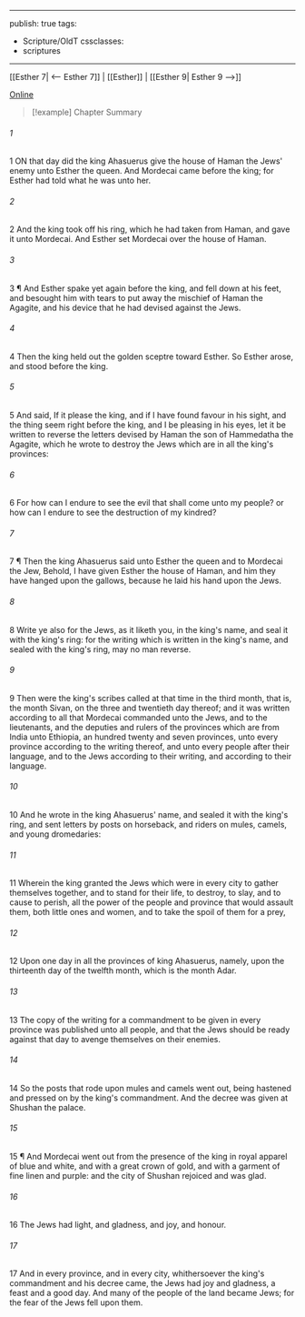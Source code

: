 

---
publish: true
tags:
  - Scripture/OldT
cssclasses:
  - scriptures
---
[[Esther 7| <-- Esther 7]] | [[Esther]] | [[Esther 9| Esther 9 -->]]

[Online](https://churchofjesuschrist.org/study/scriptures/ot/esth/8?lang=eng)

>[!example] Chapter Summary
>
###### 1
1 ON that day did the king Ahasuerus give the house of Haman the Jews' enemy unto Esther the queen.  And Mordecai came before the king; for Esther had told what he was unto her.
###### 2
2 And the king took off his ring, which he had taken from Haman, and gave it unto Mordecai.  And Esther set Mordecai over the house of Haman.
###### 3
3 ¶ And Esther spake yet again before the king, and fell down at his feet, and besought him with tears to put away the mischief of Haman the Agagite, and his device that he had devised against the Jews.
###### 4
4 Then the king held out the golden sceptre toward Esther.  So Esther arose, and stood before the king.
###### 5
5 And said, If it please the king, and if I have found favour in his sight, and the thing seem right before the king, and I be pleasing in his eyes, let it be written to reverse the letters devised by Haman the son of Hammedatha the Agagite, which he wrote to destroy the Jews which are in all the king's provinces:
###### 6
6 For how can I endure to see the evil that shall come unto my people?  or how can I endure to see the destruction of my kindred?
###### 7
7 ¶ Then the king Ahasuerus said unto Esther the queen and to Mordecai the Jew, Behold, I have given Esther the house of Haman, and him they have hanged upon the gallows, because he laid his hand upon the Jews.
###### 8
8 Write ye also for the Jews, as it liketh you, in the king's name, and seal it with the king's ring: for the writing which is written in the king's name, and sealed with the king's ring, may no man reverse.
###### 9
9 Then were the king's scribes called at that time in the third month, that is, the month Sivan, on the three and twentieth day thereof; and it was written according to all that Mordecai commanded unto the Jews, and to the lieutenants, and the deputies and rulers of the provinces which are from India unto Ethiopia, an hundred twenty and seven provinces, unto every province according to the writing thereof, and unto every people after their language, and to the Jews according to their writing, and according to their language.
###### 10
10 And he wrote in the king Ahasuerus' name, and sealed it with the king's ring, and sent letters by posts on horseback, and riders on mules, camels, and young dromedaries:
###### 11
11 Wherein the king granted the Jews which were in every city to gather themselves together, and to stand for their life, to destroy, to slay, and to cause to perish, all the power of the people and province that would assault them, both little ones and women, and to take the spoil of them for a prey,
###### 12
12 Upon one day in all the provinces of king Ahasuerus, namely, upon the thirteenth day of the twelfth month, which is the month Adar.
###### 13
13 The copy of the writing for a commandment to be given in every province was published unto all people, and that the Jews should be ready against that day to avenge themselves on their enemies.
###### 14
14 So the posts that rode upon mules and camels went out, being hastened and pressed on by the king's commandment.  And the decree was given at Shushan the palace.
###### 15
15 ¶ And Mordecai went out from the presence of the king in royal apparel of blue and white, and with a great crown of gold, and with a garment of fine linen and purple: and the city of Shushan rejoiced and was glad.
###### 16
16 The Jews had light, and gladness, and joy, and honour.
###### 17
17 And in every province, and in every city, whithersoever the king's commandment and his decree came, the Jews had joy and gladness, a feast and a good day.  And many of the people of the land became Jews; for the fear of the Jews fell upon them.



